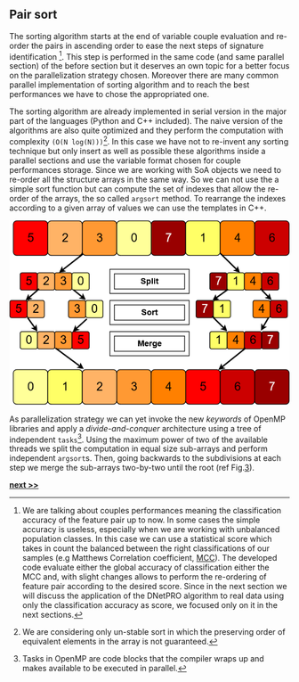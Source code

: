 ## Pair sort

The sorting algorithm starts at the end of variable couple evaluation and re-order the pairs in ascending order to ease the next steps of signature identification [^1].
This step is performed in the same code (and same parallel section) of the before section but it deserves an own topic for a better focus on the parallelization strategy chosen.
Moreover there are many common parallel implementation of sorting algorithm and to reach the best performances we have to chose the appropriated one.

The sorting algorithm are already implemented in serial version in the major part of the languages (Python and C++ included).
The naive version of the algorithms are also quite optimized and they perform the computation with complexity `(O(N log(N)))`[^2].
In this case we have not to re-invent any sorting technique but only insert as well as possible these algorithms inside a parallel sections and use the variable format chosen for couple performances storage.
Since we are working with SoA objects we need to re-order all the structure arrays in the same way.
So we can not use the a simple sort function but can compute the set of indexes that allow the re-order of the arrays, the so called `argsort` method.
To rearrange the indexes according to a given array of values we can use the templates in C++.

![Parallel merge-sort algorithm scheme. Starting from the original array the master thread splits the work (sub-arrays) along two slave threads (`split` step in the graph). The split recursion is applied until a required size of sub-arrays is reached. Each slave-thread applies a sort function (`sort` step in the graph). Then the full array is recombined following back the thread recursion and applying an `inplace-merge` function (`merge` step in the graph).](../../../../img/merge_sort.png)

As parallelization strategy we can yet invoke the new *keywords* of OpenMP libraries and apply a *divide-and-conquer* architecture using a tree of independent `tasks`[^3].
Using the maximum power of two of the available threads we split the computation in equal size sub-arrays and perform independent `argsort`s.
Then, going backwards to the subdivisions at each step we merge the sub-arrays two-by-two until the root (ref Fig.[3](../../../../img/merge_sort.png)).


[^1]: We are talking about couples performances meaning the classification accuracy of the feature pair up to now.
  In some cases the simple accuracy is useless, especially when we are working with unbalanced population classes.
  In this case we can use a statistical score which takes in count the balanced between the right classifications of our samples (e.g Matthews Correlation coefficient, [MCC](https://en.wikipedia.org/wiki/Matthews_correlation_coefficient)).
  The developed code evaluate either the global accuracy of classification either the MCC and, with slight changes allows to perform the re-ordering of feature pair according to the desired score.
  Since in the next section we will discuss the application of the DNetPRO algorithm to real data using only the classification accuracy as score, we focused only on it in the next sections.

[^2]: We are considering only un-stable sort in which the preserving order of equivalent elements in the array is not guaranteed.

[^3]: Tasks in OpenMP are code blocks that the compiler wraps up and makes available to be executed in parallel.


[**next >>**](./FeatSel.md)
